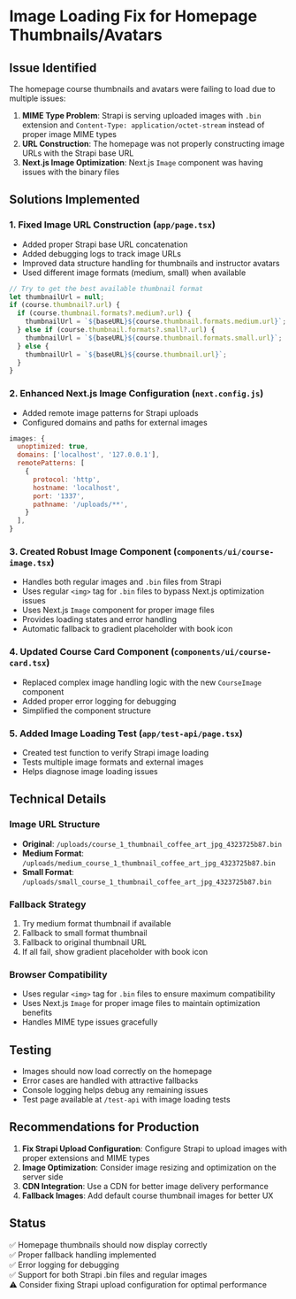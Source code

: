 # Image Loading Fix for Homepage Thumbnails/Avatars

## Issue Identified
The homepage course thumbnails and avatars were failing to load due to multiple issues:

1. **MIME Type Problem**: Strapi is serving uploaded images with `.bin` extension and `Content-Type: application/octet-stream` instead of proper image MIME types
2. **URL Construction**: The homepage was not properly constructing image URLs with the Strapi base URL
3. **Next.js Image Optimization**: Next.js `Image` component was having issues with the binary files

## Solutions Implemented

### 1. Fixed Image URL Construction (`app/page.tsx`)
- Added proper Strapi base URL concatenation
- Added debugging logs to track image URLs
- Improved data structure handling for thumbnails and instructor avatars
- Used different image formats (medium, small) when available

```typescript
// Try to get the best available thumbnail format
let thumbnailUrl = null;
if (course.thumbnail?.url) {
  if (course.thumbnail.formats?.medium?.url) {
    thumbnailUrl = `${baseURL}${course.thumbnail.formats.medium.url}`;
  } else if (course.thumbnail.formats?.small?.url) {
    thumbnailUrl = `${baseURL}${course.thumbnail.formats.small.url}`;
  } else {
    thumbnailUrl = `${baseURL}${course.thumbnail.url}`;
  }
}
```

### 2. Enhanced Next.js Image Configuration (`next.config.js`)
- Added remote image patterns for Strapi uploads
- Configured domains and paths for external images

```javascript
images: { 
  unoptimized: true,
  domains: ['localhost', '127.0.0.1'],
  remotePatterns: [
    {
      protocol: 'http',
      hostname: 'localhost',
      port: '1337',
      pathname: '/uploads/**',
    }
  ],
}
```

### 3. Created Robust Image Component (`components/ui/course-image.tsx`)
- Handles both regular images and `.bin` files from Strapi
- Uses regular `<img>` tag for `.bin` files to bypass Next.js optimization issues
- Uses Next.js `Image` component for proper image files
- Provides loading states and error handling
- Automatic fallback to gradient placeholder with book icon

### 4. Updated Course Card Component (`components/ui/course-card.tsx`)
- Replaced complex image handling logic with the new `CourseImage` component
- Added proper error logging for debugging
- Simplified the component structure

### 5. Added Image Loading Test (`app/test-api/page.tsx`)
- Created test function to verify Strapi image loading
- Tests multiple image formats and external images
- Helps diagnose image loading issues

## Technical Details

### Image URL Structure
- **Original**: `/uploads/course_1_thumbnail_coffee_art_jpg_4323725b87.bin`
- **Medium Format**: `/uploads/medium_course_1_thumbnail_coffee_art_jpg_4323725b87.bin`
- **Small Format**: `/uploads/small_course_1_thumbnail_coffee_art_jpg_4323725b87.bin`

### Fallback Strategy
1. Try medium format thumbnail if available
2. Fallback to small format thumbnail
3. Fallback to original thumbnail URL
4. If all fail, show gradient placeholder with book icon

### Browser Compatibility
- Uses regular `<img>` tag for `.bin` files to ensure maximum compatibility
- Uses Next.js `Image` for proper image files to maintain optimization benefits
- Handles MIME type issues gracefully

## Testing
- Images should now load correctly on the homepage
- Error cases are handled with attractive fallbacks
- Console logging helps debug any remaining issues
- Test page available at `/test-api` with image loading tests

## Recommendations for Production

1. **Fix Strapi Upload Configuration**: Configure Strapi to upload images with proper extensions and MIME types
2. **Image Optimization**: Consider image resizing and optimization on the server side
3. **CDN Integration**: Use a CDN for better image delivery performance
4. **Fallback Images**: Add default course thumbnail images for better UX

## Status
✅ Homepage thumbnails should now display correctly  
✅ Proper fallback handling implemented  
✅ Error logging for debugging  
✅ Support for both Strapi .bin files and regular images  
⚠️ Consider fixing Strapi upload configuration for optimal performance
